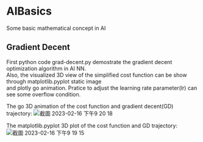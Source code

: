 # AIBasics
Some basic mathematical concept in AI
## Gradient Decent
First python code grad-decent.py demostrate the gradient decent optimization algorithm in AI NN.  
Also, the visualized 3D view of the simplified cost function can be show through matplotlib.pyplot static image  
and plotly go animation.
Pratice to adjust the learning rate parameter(lr) can see some overflow condition.

The go 3D animation of the cost function and gradient decent(GD) trajectory:
![截圖 2023-02-16 下午9 20 18](https://user-images.githubusercontent.com/19850507/219375948-ed16488b-2a90-4789-871d-9f09b51d7c48.jpg)

The matplotlib.pyplot 3D plot of the cost function and GD trajectory:
![截圖 2023-02-16 下午9 19 15](https://user-images.githubusercontent.com/19850507/219376140-1b3b7c3c-0814-4bb0-8ebf-03cb5d31656d.jpg)
